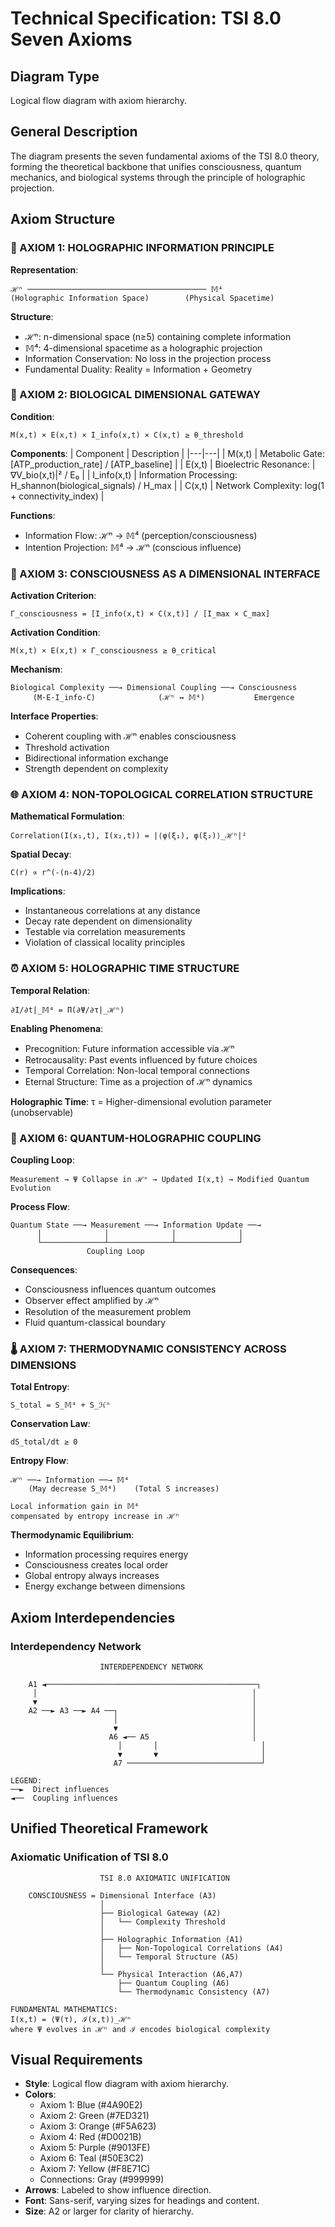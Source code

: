 # Technical Specification: TSI 8.0 Seven Axioms
## Diagram Type
Logical flow diagram with axiom hierarchy.

## General Description
The diagram presents the seven fundamental axioms of the TSI 8.0 theory, forming the theoretical backbone that unifies consciousness, quantum mechanics, and biological systems through the principle of holographic projection.

## Axiom Structure

### 🧮 AXIOM 1: HOLOGRAPHIC INFORMATION PRINCIPLE
**Representation**:
```
ℋⁿ ──────────────────────────────────────── 𝕄⁴
(Holographic Information Space)        (Physical Spacetime)
```

**Structure**:
- ℋⁿ: n-dimensional space (n≥5) containing complete information
- 𝕄⁴: 4-dimensional spacetime as a holographic projection
- Information Conservation: No loss in the projection process
- Fundamental Duality: Reality = Information + Geometry

### 🧬 AXIOM 2: BIOLOGICAL DIMENSIONAL GATEWAY
**Condition**:
```
M(x,t) × E(x,t) × I_info(x,t) × C(x,t) ≥ θ_threshold
```

**Components**:
| Component | Description |
|---|---|
| M(x,t) | Metabolic Gate: [ATP_production_rate] / [ATP_baseline] |
| E(x,t) | Bioelectric Resonance: |∇V_bio(x,t)|² / E₀ |
| I_info(x,t) | Information Processing: H_shannon(biological_signals) / H_max |
| C(x,t) | Network Complexity: log(1 + connectivity_index) |

**Functions**:
- Information Flow: ℋⁿ → 𝕄⁴ (perception/consciousness)
- Intention Projection: 𝕄⁴ → ℋⁿ (conscious influence)

### 🧠 AXIOM 3: CONSCIOUSNESS AS A DIMENSIONAL INTERFACE
**Activation Criterion**:
```
Γ_consciousness = [I_info(x,t) × C(x,t)] / [I_max × C_max]
```

**Activation Condition**:
```
M(x,t) × E(x,t) × Γ_consciousness ≥ θ_critical
```

**Mechanism**:
```
Biological Complexity ──→ Dimensional Coupling ──→ Consciousness
     (M·E·I_info·C)              (ℋⁿ ↔ 𝕄⁴)           Emergence
```

**Interface Properties**:
- Coherent coupling with ℋⁿ enables consciousness
- Threshold activation
- Bidirectional information exchange
- Strength dependent on complexity

### 🌐 AXIOM 4: NON-TOPOLOGICAL CORRELATION STRUCTURE
**Mathematical Formulation**:
```
Correlation(I(x₁,t), I(x₂,t)) = |⟨φ(ξ₁), φ(ξ₂)⟩_ℋⁿ|²
```

**Spatial Decay**:
```
C(r) ∝ r^(-(n-4)/2)
```

**Implications**:
- Instantaneous correlations at any distance
- Decay rate dependent on dimensionality
- Testable via correlation measurements
- Violation of classical locality principles

### ⏰ AXIOM 5: HOLOGRAPHIC TIME STRUCTURE
**Temporal Relation**:
```
∂I/∂t|_𝕄⁴ = Π(∂Ψ/∂τ|_ℋⁿ)
```

**Enabling Phenomena**:
- Precognition: Future information accessible via ℋⁿ
- Retrocausality: Past events influenced by future choices
- Temporal Correlation: Non-local temporal connections
- Eternal Structure: Time as a projection of ℋⁿ dynamics

**Holographic Time**:
τ = Higher-dimensional evolution parameter (unobservable)

### 🔁 AXIOM 6: QUANTUM-HOLOGRAPHIC COUPLING
**Coupling Loop**:
```
Measurement → Ψ Collapse in ℋⁿ → Updated I(x,t) → Modified Quantum Evolution
```

**Process Flow**:
```
Quantum State ──→ Measurement ──→ Information Update ──→
      │              │              │              │
      └──────────────┴──────────────┴──────────────┘
                 Coupling Loop
```

**Consequences**:
- Consciousness influences quantum outcomes
- Observer effect amplified by ℋⁿ
- Resolution of the measurement problem
- Fluid quantum-classical boundary

### 🌡️ AXIOM 7: THERMODYNAMIC CONSISTENCY ACROSS DIMENSIONS
**Total Entropy**:
```
S_total = S_𝕄⁴ + S_ℋⁿ
```

**Conservation Law**:
```
dS_total/dt ≥ 0
```

**Entropy Flow**:
```
ℋⁿ ──→ Information ──→ 𝕄⁴
    (May decrease S_𝕄⁴)    (Total S increases)
    
Local information gain in 𝕄⁴
compensated by entropy increase in ℋⁿ
```

**Thermodynamic Equilibrium**:
- Information processing requires energy
- Consciousness creates local order
- Global entropy always increases
- Energy exchange between dimensions

## Axiom Interdependencies

### Interdependency Network
```
                    INTERDEPENDENCY NETWORK
                    
    A1 ◄───────────────────────────────────────────────┐
     │                                                │
     ▼                                                │
    A2 ──► A3 ──► A4 ──┐                              │
                       │                              │
                       ▼                              │
                      A6 ◄── A5                       │
                        │       │                       │
                        ▼       ▼                       │
                       A7 ──────────────────────────────┘
                        
LEGEND:
──►  Direct influences
◄──  Coupling influences
```

## Unified Theoretical Framework

### Axiomatic Unification of TSI 8.0
```
                    TSI 8.0 AXIOMATIC UNIFICATION
                    
    CONSCIOUSNESS = Dimensional Interface (A3)
                    │
                    ├── Biological Gateway (A2)
                    │   └── Complexity Threshold
                    │
                    ├── Holographic Information (A1)
                    │   ├── Non-Topological Correlations (A4)
                    │   └── Temporal Structure (A5)
                    │
                    └── Physical Interaction (A6,A7)
                        ├── Quantum Coupling (A6)
                        └── Thermodynamic Consistency (A7)
                        
FUNDAMENTAL MATHEMATICS:
I(x,t) = ⟨Ψ(τ), ℐ(x,t)⟩_ℋⁿ
where Ψ evolves in ℋⁿ and ℐ encodes biological complexity
```

## Visual Requirements
- **Style**: Logical flow diagram with axiom hierarchy.
- **Colors**:
  - Axiom 1: Blue (#4A90E2)
  - Axiom 2: Green (#7ED321)
  - Axiom 3: Orange (#F5A623)
  - Axiom 4: Red (#D0021B)
  - Axiom 5: Purple (#9013FE)
  - Axiom 6: Teal (#50E3C2)
  - Axiom 7: Yellow (#F8E71C)
  - Connections: Gray (#999999)
- **Arrows**: Labeled to show influence direction.
- **Font**: Sans-serif, varying sizes for headings and content.
- **Size**: A2 or larger for clarity of hierarchy.
